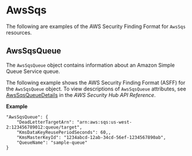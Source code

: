 # AwsSqs<a name="asff-resourcedetails-awssqs"></a>

The following are examples of the AWS Security Finding Format for `AwsSqs` resources\.

## AwsSqsQueue<a name="asff-resourcedetails-awssqsqueue"></a>

The `AwsSqsQueue` object contains information about an Amazon Simple Queue Service queue\.

The following example shows the AWS Security Finding Format \(ASFF\) for the `AwsSqsQueue` object\. To view descriptions of `AwsSqsQueue` attributes, see [AwsSqsQueueDetails](https://docs.aws.amazon.com/securityhub/1.0/APIReference/API_AwsSqsQueueDetails.html) in the *AWS Security Hub API Reference*\.

**Example**

```
"AwsSqsQueue": {
    "DeadLetterTargetArn": "arn:aws:sqs:us-west-2:123456789012:queue/target",
    "KmsDataKeyReusePeriodSeconds": 60,,
    "KmsMasterKeyId": "1234abcd-12ab-34cd-56ef-1234567890ab",
    "QueueName": "sample-queue"
}
```